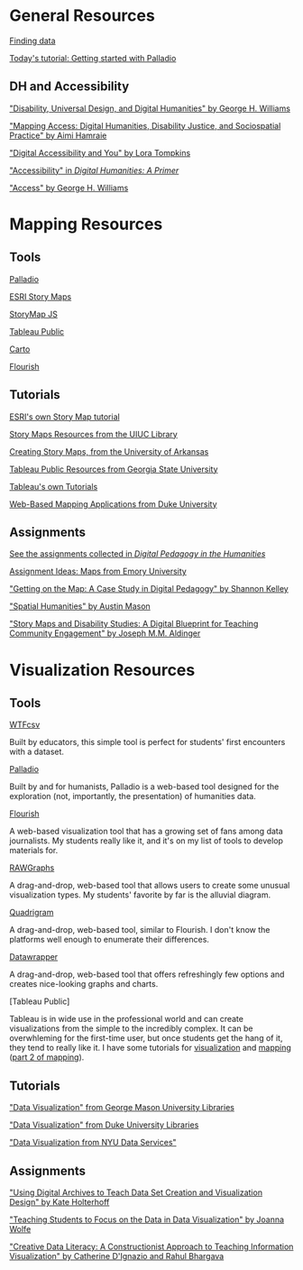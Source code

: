 # General Resources

[Finding data](https://github.com/ucla-digital-humanities/Digital-Pedagogy-An-EPIC-Seminar/blob/master/findingdata.md)

[Today's tutorial: Getting started with Palladio](https://github.com/ucla-digital-humanities/palladio_workshop/blob/master/Getting_Started_with_Palladio.md)

## DH and Accessibility

["Disability, Universal Design, and Digital Humanities" by George H. Williams](http://dhdebates.gc.cuny.edu/debates/text/44)

["Mapping Access: Digital Humanities, Disability Justice, and Sociospatial Practice" by Aimi Hamraie](http://muse.jhu.edu/article/704333/pdf)

["Digital Accessibility and You" by Lora Tompkins](https://www.hastac.org/blogs/loratompkins/2018/02/15/digital-accessibility-and-you)

["Accessibility" in *Digital Humanities: A Primer*](https://carletonu.pressbooks.pub/digh5000/chapter/chapter-6-accessibility-and-design/)

["Access" by George H. Williams](https://digitalpedagogy.mla.hcommons.org/keywords/access/)

# Mapping Resources

## Tools
[Palladio](https://hdlab.stanford.edu/palladio/)

[ESRI Story Maps](https://storymaps.arcgis.com/en/)

[StoryMap JS](https://storymap.knightlab.com/)

[Tableau Public](https://public.tableau.com/en-us/s/)

[Carto](https://carto.com/)

[Flourish](https://flourish.studio/)

## Tutorials

[ESRI's own Story Map tutorial](https://storymaps.arcgis.com/en/app-list/map-tour/tutorial/)

[Story Maps Resources from the UIUC Library](https://guides.library.illinois.edu/storymaps)

[Creating Story Maps, from the University of Arkansas](https://uark.libguides.com/storymaps)

[Tableau Public Resources from Georgia State University](https://research.library.gsu.edu/tableau)

[Tableau's own Tutorials](https://public.tableau.com/en-us/s/resources)

[Web-Based Mapping Applications from Duke University](https://guides.library.duke.edu/webmapping)

## Assignments

[See the assignments collected in *Digital Pedagogy in the Humanities*](https://digitalpedagogy.mla.hcommons.org/keywords/mapping/)

[Assignment Ideas: Maps from Emory University](https://docs.emorydomains.org/teaching_a_class/assignments/assignment_ideas/maps)

["Getting on the Map: A Case Study in Digital Pedagogy" by Shannon Kelley](http://www.digitalhumanities.org/dhq/vol/11/3/000330/000330.html)

["Spatial Humanities" by Austin Mason](http://medhieval.com/hackinghumanities2015/assignments/9-spatial-humanities-web-mapping-101/)

["Story Maps and Disability Studies: A Digital Blueprint for Teaching Community Engagement" by Joseph M.M. Aldinger](https://www.euppublishing.com/doi/abs/10.3366/ijhac.2018.0207)

# Visualization Resources

## Tools

[WTFcsv](https://www.databasic.io/en/wtfcsv/)

Built by educators, this simple tool is perfect for students' first encounters with a dataset.

[Palladio](https://hdlab.stanford.edu/palladio/)

Built by and for humanists, Palladio is a web-based tool designed for the exploration (not, importantly, the presentation) of humanities data.

[Flourish](https://flourish.studio/)

A web-based visualization tool that has a growing set of fans among data journalists. My students really like it, and it's on my list of tools to develop materials for.

[RAWGraphs](https://rawgraphs.io/)

A drag-and-drop, web-based tool that allows users to create some unusual visualization types. My students' favorite by far is the alluvial diagram.

[Quadrigram](http://www.quadrigram.com/)

A drag-and-drop, web-based tool, similar to Flourish. I don't know the platforms well enough to enumerate their differences.

[Datawrapper](https://www.datawrapper.de/)

A drag-and-drop, web-based tool that offers refreshingly few options and creates nice-looking graphs and charts.

[Tableau Public]

Tableau is in wide use in the professional world and can create visualizations from the simple to the incredibly complex. It can be overwhleming for the first-time user, but once students get the hang of it, they tend to really like it. I have some tutorials for [visualization](https://github.com/miriamposner/get-started-with-tableau/blob/master/getting-started-with-tableau-public.md) and [mapping](https://github.com/miriamposner/tableau_maps_1/blob/master/make-a-map-with-tableau.md) ([part 2 of mapping](https://github.com/miriamposner/tableau_maps_2/blob/master/tableau-mapping-2--geolocation-and-basemaps.md)).

## Tutorials

["Data Visualization" from George Mason University Libraries](https://infoguides.gmu.edu/data-visualization)

["Data Visualization" from Duke University Libraries](https://guides.library.duke.edu/datavis)

["Data Visualization from NYU Data Services"](https://guides.nyu.edu/viz)


## Assignments

["Using Digital Archives to Teach Data Set Creation and Visualization Design" by Kate Holterhoff](https://www.chronicle.com/blogs/profhacker/digital-archives-data-set-creation/64390)

["Teaching Students to Focus on the Data in Data Visualization" by Joanna Wolfe](https://journals.sagepub.com/doi/10.1177/1050651915573944)

["Creative Data Literacy: A Constructionist Approach to Teaching Information Visualization" by Catherine D'Ignazio and Rahul Bhargava](http://www.digitalhumanities.org/dhq/vol/12/4/000403/000403.html)

